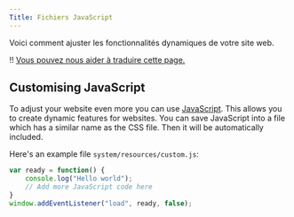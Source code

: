 ```yaml
---
Title: Fichiers JavaScript
---
```

Voici comment ajuster les fonctionnalités dynamiques de votre site web.

!! [Vous pouvez nous aider à traduire cette page.](https://github.com/datenstrom/yellow-developers/blob/master/content/3-fr/4-help/javascript-files.md)

## Customising JavaScript

To adjust your website even more you can use [JavaScript](https://www.w3schools.com/js/). This allows you to create dynamic features for websites. You can save JavaScript into a file which has a similar name as the CSS file. Then it will be automatically included.

Here's an example file `system/resources/custom.js`:

``` javascript
var ready = function() {
	console.log("Hello world");
	// Add more JavaScript code here
}
window.addEventListener("load", ready, false);
```
